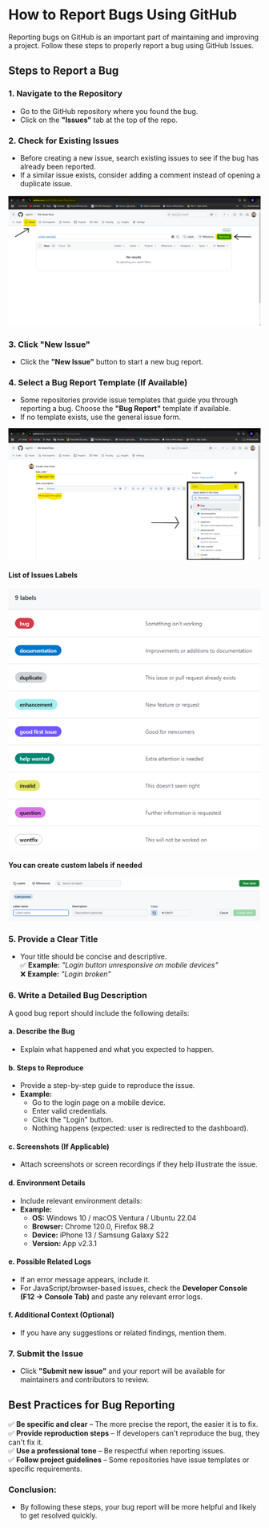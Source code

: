 # How to Report Bugs Using GitHub

Reporting bugs on GitHub is an important part of maintaining and improving a project.  Follow these steps to properly report a bug using GitHub Issues.

## Steps to Report a Bug

### 1. Navigate to the Repository
- Go to the GitHub repository where you found the bug.
- Click on the **"Issues"** tab at the top of the repo.

### 2. Check for Existing Issues
- Before creating a new issue, search existing issues to see if the bug has already been reported.
- If a similar issue exists, consider adding a comment instead of opening a duplicate issue.

![Bug Report 1](https://github.com/bjgill33/6th-Street-Pizza/blob/main/Bug%20Reports/bug_report_images/bug_report_1.png)

### 3. Click "New Issue"
- Click the **"New Issue"** button to start a new bug report.

### 4. Select a Bug Report Template (If Available)
- Some repositories provide issue templates that guide you through reporting a bug. Choose the **"Bug Report"** template if available.
- If no template exists, use the general issue form.

![Bug Report 2](https://github.com/bjgill33/6th-Street-Pizza/blob/main/Bug%20Reports/bug_report_images/bug_report_2.png)

#### List of Issues Labels
![Bug Report 3](https://github.com/bjgill33/6th-Street-Pizza/blob/main/Bug%20Reports/bug_report_images/bug_report_3.png)

#### You can create custom labels if needed
![Bug Report 4](https://github.com/bjgill33/6th-Street-Pizza/blob/main/Bug%20Reports/bug_report_images/bug_report_4.png)

### 5. Provide a Clear Title
- Your title should be concise and descriptive.  
  ✅ **Example:** _"Login button unresponsive on mobile devices"_  
  ❌ **Example:** _"Login broken"_

### 6. Write a Detailed Bug Description
A good bug report should include the following details:

#### a. Describe the Bug
- Explain what happened and what you expected to happen.

#### b. Steps to Reproduce
- Provide a step-by-step guide to reproduce the issue.
- **Example:**
  - Go to the login page on a mobile device.
  - Enter valid credentials.
  - Click the "Login" button.
  - Nothing happens (expected: user is redirected to the dashboard).
 

#### c. Screenshots (If Applicable)
- Attach screenshots or screen recordings if they help illustrate the issue.

#### d. Environment Details
- Include relevant environment details:
- **Example:**
  - **OS:** Windows 10 / macOS Ventura / Ubuntu 22.04
  - **Browser:** Chrome 120.0, Firefox 98.2
  - **Device:** iPhone 13 / Samsung Galaxy S22
  - **Version:** App v2.3.1


#### e. Possible Related Logs
- If an error message appears, include it.
- For JavaScript/browser-based issues, check the **Developer Console (F12 → Console Tab)** and paste any relevant error logs.

#### f. Additional Context (Optional)
- If you have any suggestions or related findings, mention them.

### 7. Submit the Issue
- Click **"Submit new issue"** and your report will be available for maintainers and contributors to review.

## Best Practices for Bug Reporting
✅ **Be specific and clear** – The more precise the report, the easier it is to fix.  
✅ **Provide reproduction steps** – If developers can't reproduce the bug, they can't fix it.  
✅ **Use a professional tone** – Be respectful when reporting issues.  
✅ **Follow project guidelines** – Some repositories have issue templates or specific requirements.  

### Conclusion: 
- By following these steps, your bug report will be more helpful and likely to get resolved quickly.  

  

